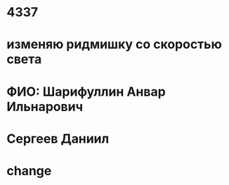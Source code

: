 # 4337
# изменяю ридмишку со скоростью света
# ФИО: Шарифуллин Анвар Ильнарович  
# Сергеев Даниил
# change